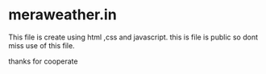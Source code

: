 # meraweather.in
This file is create using html ,css and javascript. 
this is file is public so dont miss use of this file.

thanks for cooperate
